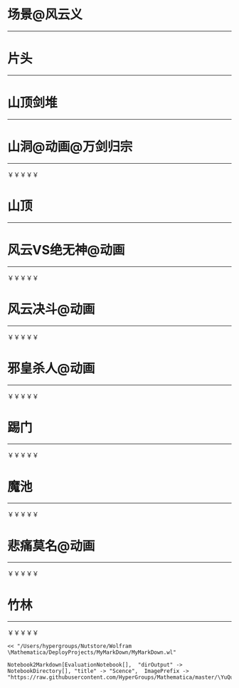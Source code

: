 # 场景@风云义
---


# 片头
---


# 山顶剑堆
---


# 山洞@动画@万剑归宗
---


￥￥￥￥￥

# 山顶
---


# 风云VS绝无神@动画
---


￥￥￥￥￥

# 风云决斗@动画
---


￥￥￥￥￥

# 邪皇杀人@动画
---


￥￥￥￥￥

# 踢门
---


￥￥￥￥￥

# 魔池
---


￥￥￥￥￥

# 悲痛莫名@动画
---


￥￥￥￥￥

# 竹林
---


￥￥￥￥￥

    << "/Users/hypergroups/Nutstore/Wolfram \Mathematica/DeployProjects/MyMarkDown/MyMarkDown.wl"

    Notebook2Markdown[EvaluationNotebook[],  "dirOutput" -> NotebookDirectory[], "title" -> "Scence",  ImagePrefix -> "https://raw.githubusercontent.com/HyperGroups/Mathematica/master/\YuQue/MovieEditor/MV@WindCloud2019/"]